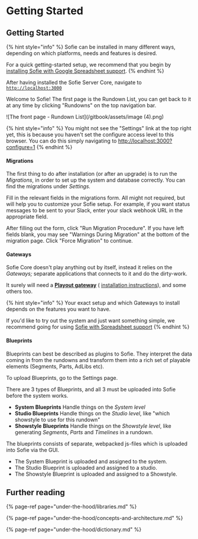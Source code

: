 # Getting Started

## Getting Started

{% hint style="info" %}
Sofie can be installed in many different ways, depending on which platforms, needs and features is desired.

For a quick getting-started setup, we recommend that you begin by [installing Sofie with Google Spreadsheet support](installation/installing-sofie-with-google-spreadsheet-support.md).
{% endhint %}

After having installed the Sofie Server Core, navigate to [`http://localhost:3000`](http://127.0.0.1:3000)

Welcome to Sofie! The first page is the Rundown List, you can get back to it at any time by clicking "Rundowns" on the top navigation bar.

![The front page - Rundown List](/gitbook/assets/image (4).png)

{% hint style="info" %}
You might not see the "Settings" link at the top right yet, this is because you haven't set the configure access level to this browser. You can do this simply navigating to [http://localhost:3000?configure=1](http://localhost:3000?configure=1)
{% endhint %}

#### Migrations

The first thing to do after installation \(or after an upgrade\) is to run the _Migrations_, in order to set up the system and database correctly. You can find the migrations under _Settings._

Fill in the relevant fields in the migrations form. All might not required, but will help you to customize your Sofie setup. For example, if you want status messages to be sent to your Slack, enter your slack webhook URL in the appropriate field.

After filling out the form, click "Run Migration Procedure". If you have left fields blank, you may see "Warnings During Migration" at the bottom of the migration page. Click "Force Migration" to continue.

#### Gateways

Sofie Core doesn't play anything out by itself, instead it relies on the _Gateways;_ separate applications that connects to it and do the dirty-work.

It surely will need a [**Playout gateway**](https://github.com/nrkno/tv-automation-playout-gateway) \( [installation instructions](installation/installing-a-gateway.md)\), and some others too.

{% hint style="info" %}
Your exact setup and which Gateways to install depends on the features you want to have.

If you'd like to try out the system and just want something simple, we recommend going for using [Sofie with Spreadsheet support](installation/installing-sofie-with-google-spreadsheet-support.md)
{% endhint %}

#### Blueprints

Blueprints can best be described as plugins to Sofie. They interpret the data coming in from the rundowns and transform them into a rich set of playable elements \(Segments, Parts, AdLibs etc\).

To upload Blueprints, go to the Settings page.

There are 3 types of Blueprints, and all 3 must be uploaded into Sofie before the system works.

* **System Blueprints** Handle things on the _System level_
* **Studio Blueprints** Handle things on the _Studio level_, like "which showstyle to use for this rundown"
* **Showstyle Blueprints** Handle things on the _Showstyle level_, like generating _Segments_, _Parts_ and _Timelines_ in a rundown.

The blueprints consists of separate, webpacked js-files which is uploaded into Sofie via the GUI.

* The System Blueprint is uploaded and assigned to the system.
* The Studio Blueprint is uploaded and assigned to a studio.
* The Showstyle Blueprint is uploaded and assigned to a Showstyle.

## Further reading

{% page-ref page="under-the-hood/libraries.md" %}

{% page-ref page="under-the-hood/concepts-and-architecture.md" %}

{% page-ref page="under-the-hood/dictionary.md" %}





